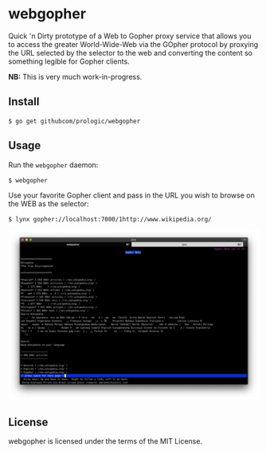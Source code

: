 # webgopher

Quick 'n Dirty prototype of a Web to Gopher proxy service that allows you to
access the greater World-Wide-Web via the GOpher protocol by proxying the URL
selected by the selector to the web and converting the content so something
legible for Gopher clients.

**NB:** This is very much work-in-progress.

## Install

```#!go
$ go get githubcom/prologic/webgopher
```

## Usage

Run the `webgopher` daemon:

```#!sh
$ webgopher
```

Use your favorite Gopher client and pass in the URL you wish to browse on the
WEB as the selector:

```#!sh
$ lynx gopher://localhost:7000/1http://www.wikipedia.org/
```

![Screenshot](/screenshot.png)

## License

webgopher is licensed under the terms of the MIT License.
